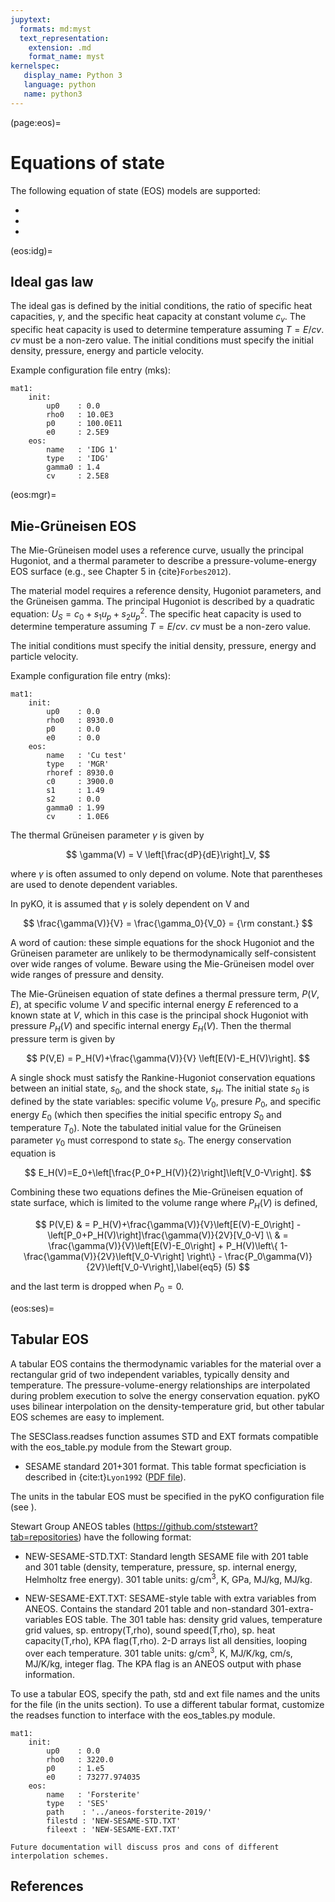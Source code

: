 ```yaml
---
jupytext:
  formats: md:myst
  text_representation:
    extension: .md
    format_name: myst
kernelspec:
   display_name: Python 3
   language: python
   name: python3
---
```


(page:eos)=
# Equations of state

The following equation of state (EOS) models are supported:
* [](eos:idg)
* [](eos:mgr)
* [](eos:ses)

(eos:idg)=
## Ideal gas law

The ideal gas is defined by the initial conditions, the ratio of specific heat capacities, $\gamma$, and the specific heat capacity at constant volume $c_v$. The specific heat capacity is used to determine temperature assuming $T=E/cv$. $cv$ must be a non-zero value. The initial conditions must specify the initial density, pressure, energy and particle velocity.

Example configuration file entry (mks):
```
mat1:
    init:
        up0    : 0.0
        rho0   : 10.0E3
        p0     : 100.0E11
        e0     : 2.5E9
    eos: 
        name   : 'IDG 1'
        type   : 'IDG'
        gamma0 : 1.4
        cv     : 2.5E8
```

(eos:mgr)=
## Mie-Gr&uuml;neisen EOS

The Mie-Gr&uuml;neisen model uses a reference curve, usually the principal Hugoniot, and a thermal parameter to describe a pressure-volume-energy EOS surface (e.g., see Chapter 5 in {cite}`Forbes2012`). 

The material model requires a reference density, Hugoniot parameters, and the Gr&uuml;neisen gamma.
The principal Hugoniot is described by a quadratic equation: $U_S = c_0 + s_1 u_p + s_2 u_p^2$. The specific heat capacity is used to determine temperature assuming $T=E/cv$. $cv$ must be a non-zero value.

The initial conditions must specify the initial density, pressure, energy and particle velocity.

Example configuration file entry (mks):
```
mat1:
    init:
        up0    : 0.0
        rho0   : 8930.0
        p0     : 0.0
        e0     : 0.0
    eos:
        name   : 'Cu test'
        type   : 'MGR'
        rhoref : 8930.0
        c0     : 3900.0
        s1     : 1.49
        s2     : 0.0
        gamma0 : 1.99
        cv     : 1.0E6
```

The thermal Gr&uuml;neisen parameter $\gamma$ is given by

$$ 
\gamma(V) = V \left[\frac{dP}{dE}\right]_V, 
$$

where $\gamma$ is often assumed to only depend on volume. Note that parentheses are used to denote dependent variables.

In pyKO, it is assumed that $\gamma$ is solely dependent on V and

$$
\frac{\gamma(V)}{V} = \frac{\gamma_0}{V_0} = {\rm constant.}
$$

A word of caution: these simple equations for the shock Hugoniot and the Gr&uuml;neisen parameter are unlikely to be thermodynamically self-consistent over wide ranges of volume. Beware using the Mie-Gr&uuml;neisen model over wide ranges of pressure and density. 

The Mie-Gr&uuml;neisen equation of state defines a thermal pressure term, $P(V,E)$, at specific volume $V$ and specific internal energy $E$ referenced to a known state at $V$, which in this case is the principal shock Hugoniot with pressure $P_H(V)$ and specific internal energy $E_H(V)$. Then the thermal pressure term is given by 

$$ 
P(V,E) = P_H(V)+\frac{\gamma(V)}{V} \left[E(V)-E_H(V)\right]. 
$$

A single shock must satisfy the Rankine-Hugoniot conservation equations between an initial state, $s_0$, and the shock state, $s_H$. The initial state $s_0$ is defined by the state variables: specific volume $V_0$, presure $P_0$, and specific energy $E_0$ (which then specifies the initial specific entropy $S_0$ and temperature $T_0$). Note the tabulated initial value for the Gr&uuml;neisen parameter $\gamma_0$ must correspond to state $s_0$. The energy conservation equation is 

$$ 
E_H(V)=E_0+\left[\frac{P_0+P_H(V)}{2}\right]\left[V_0-V\right]. 
$$

Combining these two equations defines the Mie-Gr&uuml;neisen equation of state surface, which is limited to the volume range where $P_H(V)$ is defined,

$$
P(V,E) & =  P_H(V)+\frac{\gamma(V)}{V}\left[E(V)-E_0\right] - \left[P_0+P_H(V)\right]\frac{\gamma(V)}{2V}[V_0-V]  \\
       & =  \frac{\gamma(V)}{V}\left[E(V)-E_0\right] + P_H(V)\left\{ 1- \frac{\gamma(V)}{2V}\left[V_0-V\right] \right\}
        - \frac{P_0\gamma(V)}{2V}\left[V_0-V\right],\label{eq5} (5)
$$

and the last term is dropped when $P_0=0$. 

(eos:ses)=
## Tabular EOS

A tabular EOS contains the thermodynamic variables for the material over a rectangular grid of two independent variables, typically density and temperature. The pressure-volume-energy relationships are interpolated during problem execution to solve the energy conservation equation. pyKO uses bilinear interpolation on the density-temperature grid, but other tabular EOS schemes are easy to implement.

The SESClass.readses function assumes STD and EXT formats compatible with the eos_table.py module from the Stewart group.

* SESAME standard 201+301 format. This table format specficiation is described in {cite:t}`Lyon1992` (<a href="https://github.com/ststewart/aneos-forsterite-2019/blob/master/EOS-docs/Lyon-Johnson-1992-SESAME-database.pdf">PDF file</a>).

The units in the tabular EOS must be specified in the pyKO configuration file (see [](config:units)).

Stewart Group ANEOS tables (https://github.com/ststewart?tab=repositories) have the following format:

* NEW-SESAME-STD.TXT: Standard length SESAME file with 201 table and 301 table (density, temperature, pressure, sp. internal energy, Helmholtz free energy). 301 table units: g/cm<sup>3</sup>, K, GPa, MJ/kg, MJ/kg.

* NEW-SESAME-EXT.TXT: SESAME-style table with extra variables from ANEOS. Contains the standard 201 table and non-standard 301-extra-variables EOS table. The 301 table has: density grid values, temperature grid values, sp. entropy(T,rho), sound speed(T,rho), sp. heat capacity(T,rho), KPA flag(T,rho). 2-D arrays list all densities, looping over each temperature. 301 table units: g/cm<sup>3</sup>, K, MJ/K/kg, cm/s, MJ/K/kg, integer flag. The KPA flag is an ANEOS output with phase information.

To use a tabular EOS, specify the path, std and ext file names and the units for the file (in the units section). To use a different tabular format, customize the readses function to interface with the eos_tables.py module.
```
mat1:
    init:
        up0    : 0.0
        rho0   : 3220.0
        p0     : 1.e5
        e0     : 73277.974035
    eos: 
        name   : 'Forsterite'
        type   : 'SES'
        path    : '../aneos-forsterite-2019/'
        filestd : 'NEW-SESAME-STD.TXT'
        fileext : 'NEW-SESAME-EXT.TXT'
```

```{margin} Table interpolation
Future documentation will discuss pros and cons of different interpolation schemes.
```



## References


```{bibliography}
```

